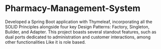 # Pharmacy-Management-System
Developed a Spring Boot application with Thymeleaf, incorporating all the SOLID Principles alongside four key Design Patterns: Factory, Singleton, Builder, and Adapter. This project boasts several standout features, such as dual ports dedicated to administration and customer interactions, among other functionalities Like it is role based.
